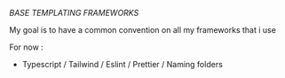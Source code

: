 *BASE TEMPLATING FRAMEWORKS*

My goal is to have a common convention on all my frameworks that i use

For now : 
- Typescript / Tailwind / Eslint / Prettier / Naming folders
